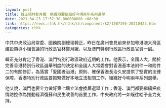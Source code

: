 ```yaml
---
layout: post
title: 韓正晤林鄭月娥　稱香港要組織好今明兩年系列選舉
date: 2021-04-23 17:57:30.000000000 +08:00
link: https://news.rthk.hk/rthk/ch/component/k2/1587395-20210423.htm
categories: rthk
---
```


中共中央政治局常委、國務院副總理韓正，昨日在廣州會見前來參加粵港澳大灣區建設領導小組會議的行政長官林鄭月娥，以及澳門特別行政區行政長官賀一誠。

韓正充分肯定了香港、澳門特別行政區政府近期的工作。他表示，全國人大，關於完善香港特別行政區選舉制度的決定和全國人大常委會對香港基本法附件一和附件二的有關修訂，為落實「愛國者治港」原則、確保香港長治久安提供了堅實的法律保障，香港特別行政區要抓緊做好本地立法相關工作，組織好今明兩年系列選舉。

他又說，澳門也要全力做好第七屆立法會換屆選舉工作；香港、澳門都要繼續把疫情防控作為推動經濟復蘇和民生改善的首要工作，中央政府將一如既往給予全力支持。
